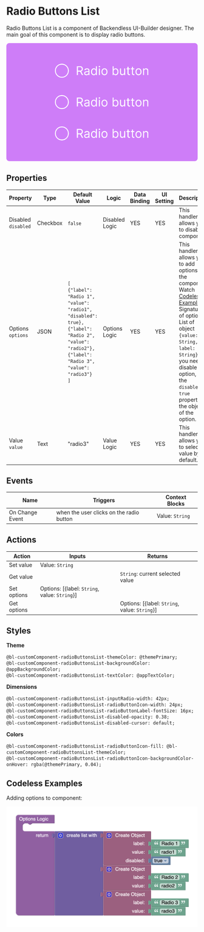 # Radio Buttons List
Radio Buttons List is a component of Backendless UI-Builder designer. The main goal of this component is to display radio buttons.

<p align="center">
  <img src="./thumbnail.png" alt="main thumbnail" width="780"/>
</p>

## Properties

| Property                | Type     | Default Value                                                                                                                                                             | Logic          | Data Binding | UI Setting | Description                                                                                                                                                                                                                                                            |
|-------------------------|----------|---------------------------------------------------------------------------------------------------------------------------------------------------------------------------|----------------|--------------|------------|------------------------------------------------------------------------------------------------------------------------------------------------------------------------------------------------------------------------------------------------------------------------|
| Disabled<br/>`disabled` | Checkbox | `false`                                                                                                                                                                   | Disabled Logic | YES          | YES        | This handler allows you to disable a component.                                                                                                                                                                                                                        |
| Options<br/>`options`   | JSON     | `[`</br>`{"label": "Radio 1", "value": "radio1", "disabled": true},`<br/>`{"label": "Radio 2", "value": "radio2"},`</br>`{"label": "Radio 3", "value": "radio3"}`<br/>`]` | Options Logic  | YES          | YES        | This handler allows you to add options to the component. Watch [Codeless Examples](#Examples). Signature of options: List of object `{value: String, label: String}`. If you need to disable an option, add the `disabled: true` property to the object of the option. |
| Value<br/>`value`       | Text     | "radio3"                                                                                                                                                                  | Value Logic    | YES          | YES        | This handler allows you to select value by default.                                                                                                                                                                                                                    |

## Events

| Name                    | Triggers                                 | Context Blocks                                  |
|-------------------------|------------------------------------------|-------------------------------------------------|
| On Change Event         | when the user clicks on the radio button | Value: `String`                                 |

## Actions

| Action           | Inputs                                          | Returns                                         |
|------------------|-------------------------------------------------|-------------------------------------------------|
| Set value        | Value: `String`                                 |                                                 |
| Get value        |                                                 | `String`: current selected value                |
| Set options      | Options: [{label: `String`, value: `String`}]   |                                                 |
| Get options      |                                                 | Options: [{label: `String`, value: `String`}]   |

## Styles

**Theme**
````
@bl-customComponent-radioButtonsList-themeColor: @themePrimary;
@bl-customComponent-radioButtonsList-backgroundColor: @appBackgroundColor;
@bl-customComponent-radioButtonsList-textColor: @appTextColor;
````

**Dimensions**
````
@bl-customComponent-radioButtonsList-inputRadio-width: 42px;
@bl-customComponent-radioButtonsList-radioButtonIcon-width: 24px;
@bl-customComponent-radioButtonsList-radioButtonLabel-fontSize: 16px;
@bl-customComponent-radioButtonsList-disabled-opacity: 0.38;
@bl-customComponent-radioButtonsList-disabled-cursor: default;
````

**Colors**
````
@bl-customComponent-radioButtonsList-radioButtonIcon-fill: @bl-customComponent-radioButtonsList-themeColor;
@bl-customComponent-radioButtonsList-radioButtonIcon-backgroundColor-onHover: rgba(@themePrimary, 0.04);
````

## <a id="examples"></a> Codeless Examples

Adding options to component:

![markers example](./example-images/options.png)

